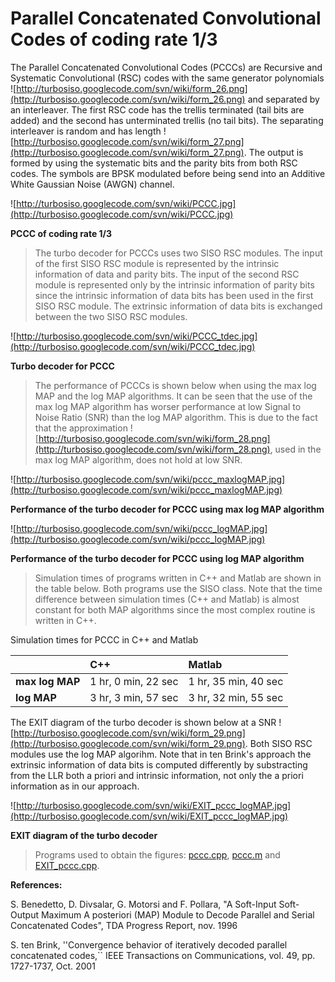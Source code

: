 # Parallel Concatenated Convolutional Codes of coding rate 1/3 #

The Parallel Concatenated Convolutional Codes (PCCCs) are Recursive and Systematic Convolutional (RSC) codes with the same generator polynomials ![http://turbosiso.googlecode.com/svn/wiki/form_26.png](http://turbosiso.googlecode.com/svn/wiki/form_26.png) and separated by an interleaver. The first RSC code has the trellis terminated (tail bits are added) and the second has unterminated trellis (no tail bits). The separating interleaver is random and has length ![http://turbosiso.googlecode.com/svn/wiki/form_27.png](http://turbosiso.googlecode.com/svn/wiki/form_27.png). The output is formed by using the systematic bits and the parity bits from both RSC codes. The symbols are BPSK modulated before being send into an Additive White Gaussian Noise (AWGN) channel.

![http://turbosiso.googlecode.com/svn/wiki/PCCC.jpg](http://turbosiso.googlecode.com/svn/wiki/PCCC.jpg)

**PCCC of coding rate 1/3**

> The turbo decoder for PCCCs uses two SISO RSC modules. The input of the first SISO RSC module is represented by the intrinsic information of data and parity bits. The input of the second RSC module is represented only by the intrinsic information of parity bits since the intrinsic information of data bits has been used in the first SISO RSC module. The extrinsic information of data bits is exchanged between the two SISO RSC modules.

![http://turbosiso.googlecode.com/svn/wiki/PCCC_tdec.jpg](http://turbosiso.googlecode.com/svn/wiki/PCCC_tdec.jpg)

**Turbo decoder for PCCC**

> The performance of PCCCs is shown below when using the max log MAP and the log MAP algorithms. It can be seen that the use of the max log MAP algorithm has worser performance at low Signal to Noise Ratio (SNR) than the log MAP algorithm. This is due to the fact that the approximation ![http://turbosiso.googlecode.com/svn/wiki/form_28.png](http://turbosiso.googlecode.com/svn/wiki/form_28.png), used in the max log MAP algorithm, does not hold at low SNR.

![http://turbosiso.googlecode.com/svn/wiki/pccc_maxlogMAP.jpg](http://turbosiso.googlecode.com/svn/wiki/pccc_maxlogMAP.jpg)

**Performance of the turbo decoder for PCCC using max log MAP algorithm**

![http://turbosiso.googlecode.com/svn/wiki/pccc_logMAP.jpg](http://turbosiso.googlecode.com/svn/wiki/pccc_logMAP.jpg)

**Performance of the turbo decoder for PCCC using log MAP algorithm**

> Simulation times of programs written in C++ and Matlab are shown in the table below. Both programs use the SISO class. Note that the time difference between simulation times (C++ and Matlab) is almost constant for both MAP algorithms since the most complex routine is written in C++.

Simulation times for PCCC in C++ and Matlab

|  | **C++** | **Matlab** |
|:-|:--------|:-----------|
| **max log MAP** | 1 hr, 0 min, 22 sec | 1 hr, 35 min, 40 sec |
| **log MAP** | 3 hr, 3 min, 57 sec | 3 hr, 32 min, 55 sec |

The EXIT diagram of the turbo decoder is shown below at a SNR ![http://turbosiso.googlecode.com/svn/wiki/form_29.png](http://turbosiso.googlecode.com/svn/wiki/form_29.png). Both SISO RSC modules use the log MAP algorihm. Note that in ten Brink's approach the extrinsic information of data bits is computed differently by substracting from the LLR both a priori and intrinsic information, not only the a priori information as in our approach.

![http://turbosiso.googlecode.com/svn/wiki/EXIT_pccc_logMAP.jpg](http://turbosiso.googlecode.com/svn/wiki/EXIT_pccc_logMAP.jpg)

**EXIT diagram of the turbo decoder**

> Programs used to obtain the figures: [pccc.cpp](http://turbosiso.googlecode.com/svn/trunk/pccc.cpp), [pccc.m](http://turbosiso.googlecode.com/svn/trunk/pccc.m) and [EXIT\_pccc.cpp](http://turbosiso.googlecode.com/svn/trunk/EXIT_pccc.cpp).

**References:**

S. Benedetto, D. Divsalar, G. Motorsi and F. Pollara, "A Soft-Input Soft-Output Maximum A posteriori (MAP) Module to Decode Parallel and Serial Concatenated Codes", TDA Progress Report, nov. 1996

S. ten Brink, ''Convergence behavior of iteratively decoded parallel concatenated codes,`` IEEE Transactions on Communications, vol. 49, pp. 1727-1737, Oct. 2001